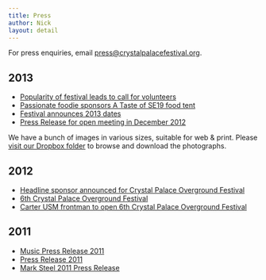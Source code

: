 ```yaml
---
title: Press
author: Nick
layout: detail
---
```


For press enquiries, email <press@crystalpalacefestival.org>.

## 2013

- [Popularity of festival leads to call for volunteers][11]
- [Passionate foodie sponsors A Taste of SE19 food tent][10]
- [Festival announces 2013 dates][9]
- [Press Release for open meeting in December 2012][7]

We have a bunch of images in various sizes, suitable for web &amp; print. Please [visit our Dropbox folder][8] to browse and
download the photographs.

## 2012

- [Headline sponsor announced for Crystal Palace Overground Festival ][1]
- [6th Crystal Palace Overground Festival][2]
- [Carter USM frontman to open 6th Crystal Palace Overground Festival][3]

## 2011

- [Music Press Release 2011][4]
- [Press Release 2011][5]
- [Mark Steel 2011 Press Release][6]

[1]: /documents/press/Headline-sponsor-announced-for-Crystal-Palace-Overground-Festival.pdf
[2]: /documents/press/6th-Crystal-Palace-Overground-Festival.pdf
[3]: /documents/press/Carter-USM-frontman-to-open-6th-Crystal-Palace-Overground-Festival1-.pdf
[4]: /documents/press/Music-press-release.pdf
[5]: /documents/press/Press-release-20July2011.pdf
[6]: /documents/press/Press-release-Mark-Steel.pdf
[7]: /documents/press/press-release-for-open-meeting-dec2012.pdf
[8]: https://www.dropbox.com/sh/u6kc273revy2rrl/0tTxdMlgtg
[9]: /documents/press/press-release-announces-2013-dates.doc
[10]: /documents/press/press-release-passionate-foodie-sponsors-a-taste-of-SE19-food-tent.pdf
[11]: /documents/press/popularity-of-festival-leads-to-call-for-volunteers.pdf